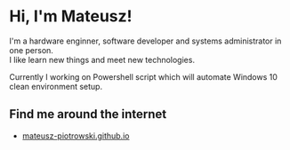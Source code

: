 # Hi, I'm Mateusz!

I'm a hardware enginner, software developer and systems administrator in one person.\
I like learn new things and meet new technologies.

Currently I working on Powershell script which will automate Windows 10 clean environment setup.

## Find me around the internet
- <a href="https://mateusz-piotrowski.github.io/"> mateusz-piotrowski.github.io </a>